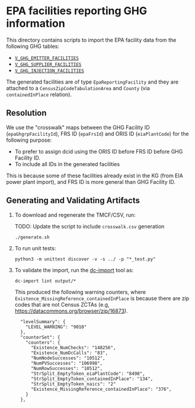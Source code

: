 
# EPA facilities reporting GHG information

This directory contains scripts to import the EPA facility data from the
following GHG tables:
- [`V_GHG_EMITTER_FACILITIES`](https://enviro.epa.gov/enviro/ef_metadata_html.ef_metadata_table?p_table_name=V_GHG_EMITTER_FACILITIES&p_topic=GHG)
- [`V_GHG_SUPPLIER_FACILITIES`](https://enviro.epa.gov/enviro/ef_metadata_html.ef_metadata_table?p_table_name=V_GHG_SUPPLIER_FACILITIES&p_topic=GHG)
- [`V_GHG_INJECTION_FACILITIES`](https://enviro.epa.gov/enviro/ef_metadata_html.ef_metadata_table?p_table_name=V_GHG_INJECTION_FACILITIES&p_topic=GHG)

The generated facilities are of type `EpaReportingFacility` and they are
attached to a `CensusZipCodeTabulationArea` and `County` (via
`containedInPlace` relation).

## Resolution

We use the "crosswalk" maps between the GHG Facility ID
(`epaGhgrpFacilityId`), FRS ID (`epaFrsId`) and ORIS ID (`eiaPlantCode`) for
the following purpose:
- To prefer to assign dcid using the ORIS ID before FRS ID before GHG Facility ID.
- To include all IDs in the generated facilities

This is because some of these facilities already exist in the KG (from EIA
power plant import), and FRS ID is more general than GHG Facility ID.

## Generating and Validating Artifacts

1. To download and regenerate the TMCF/CSV, run:

      TODO: Update the script to include `crosswalk.csv` generation

      ```
      ./generate.sh
      ```

2. To run unit tests:

      ```
      python3 -m unittest discover -v -s ../ -p "*_test.py"
      ```

3. To validate the import, run the [dc-import](https://github.com/datacommonsorg/import#using-import-tool) tool as:

    ```
    dc-import lint output/*
    ```

    This produced the following warning counters, where
    `Existence_MissingReference_containedInPlace` is because there are zip codes that
    are not Census ZCTAs (e.g, https://datacommons.org/browser/zip/16873).

    ```
      "levelSummary": {
        "LEVEL_WARNING": "9010"
      },
      "counterSet": {
        "counters": {
          "Existence_NumChecks": "148256",
          "Existence_NumDcCalls": "83",
          "NumNodeSuccesses": "10512",
          "NumPVSuccesses": "106998",
          "NumRowSuccesses": "10512",
          "StrSplit_EmptyToken_eiaPlantCode": "8498",
          "StrSplit_EmptyToken_containedInPlace": "134",
          "StrSplit_EmptyToken_naics": "2"
          "Existence_MissingReference_containedInPlace": "376",
        }
      },
    ```
